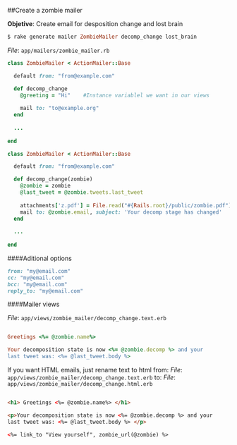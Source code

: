 ##Create a zombie mailer

__Objetive__: Create email for desposition change and lost brain

```ruby
$ rake generate mailer ZombieMailer decomp_change lost_brain
```

_*File*_: `app/mailers/zombie_mailer.rb`
```ruby
class ZombieMailer < ActionMailer::Base

  default from: "from@example.com"

  def decomp_change
    @greeting = "Hi"    #Instance variablel we want in our views
    
    mail to: "to@example.org"
  end
  
  ...
  
end

```

```ruby
class ZombieMailer < ActionMailer::Base

  default from: "from@example.com"

  def decomp_change(zombie)
    @zombie = zombie
    @last_tweet = @zombie.tweets.last_tweet
    
    attachments['z.pdf'] = File.read("#{Rails.root}/public/zombie.pdf") 
    mail to: @zombie.email, subject: 'Your decomp stage has changed'
  end
  
  ...
  
end
```

####Aditional options
```ruby
from: "my@email.com"
cc: "my@email.com"
bcc: "my@email.com"
reply_to: "my@email.com"
```

####Mailer views

_*File*_: `app/views/zombie_mailer/decomp_change.text.erb`


```ruby

Greetings <%= @zombie.name%>

Your decomposition state is now <%= @zombie.decomp %> and your
last tweet was: <%= @last_tweet.body %>
```

If you want HTML emails, just rename text to html
from:
_*File*_: `app/views/zombie_mailer/decomp_change.text.erb`
to:
_*File*_: `app/views/zombie_mailer/decomp_change.html.erb`

```html

<h1> Greetings <%= @zombie.name%> </h1>

<p>Your decomposition state is now <%= @zombie.decomp %> and your
last tweet was: <%= @last_tweet.body %> </p>

<%= link_to "View yourself", zombie_url(@zombie) %>
```











